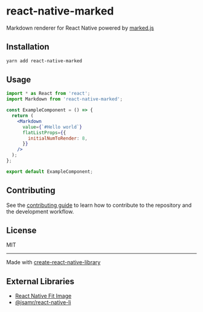 # react-native-marked

Markdown renderer for React Native powered by [marked.js](https://marked.js.org/)

## Installation

```sh
yarn add react-native-marked
```

## Usage

```jsx
import * as React from 'react';
import Markdown from 'react-native-marked';

const ExampleComponent = () => {
  return (
    <Markdown
      value={`#Hello world`}
      flatListProps={{
        initialNumToRender: 8,
      }}
    />
  );
};

export default ExampleComponent;
```

## Contributing

See the [contributing guide](CONTRIBUTING.md) to learn how to contribute to the repository and the development workflow.

## License

MIT

---

Made with [create-react-native-library](https://github.com/callstack/react-native-builder-bob)

## External Libraries

- [React Native Fit Image](https://github.com/huiseoul/react-native-fit-image)
- [@jsamr/react-native-li](https://github.com/jsamr/react-native-li)
